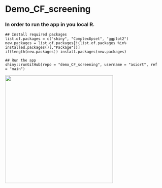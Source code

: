 # Demo_CF_screening

### In order to run the app in you local R. 

```
## Install required packages
list.of.packages = c("shiny", "ComplexUpset", "ggplot2")
new.packages = list.of.packages[!(list.of.packages %in% installed.packages()[,"Package"])]
if(length(new.packages)) install.packages(new.packages)

## Run the app
shiny::runGitHub(repo = "demo_CF_screening", username = "asiort", ref = "main")
```


<img src="https://i.pinimg.com/originals/ee/4a/45/ee4a45e1886c42549fcdcc67f4372651.gif" width="350" height="350">
